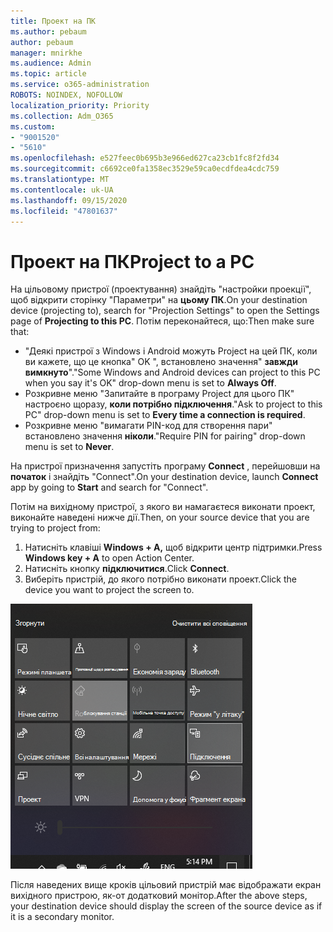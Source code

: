 ```yaml
---
title: Проект на ПК
ms.author: pebaum
author: pebaum
manager: mnirkhe
ms.audience: Admin
ms.topic: article
ms.service: o365-administration
ROBOTS: NOINDEX, NOFOLLOW
localization_priority: Priority
ms.collection: Adm_O365
ms.custom:
- "9001520"
- "5610"
ms.openlocfilehash: e527feec0b695b3e966ed627ca23cb1fc8f2fd34
ms.sourcegitcommit: c6692ce0fa1358ec3529e59ca0ecdfdea4cdc759
ms.translationtype: MT
ms.contentlocale: uk-UA
ms.lasthandoff: 09/15/2020
ms.locfileid: "47801637"
---
```

# <a name="project-to-a-pc"></a><span data-ttu-id="07c15-102">Проект на ПК</span><span class="sxs-lookup"><span data-stu-id="07c15-102">Project to a PC</span></span>

<span data-ttu-id="07c15-103">На цільовому пристрої (проектування) знайдіть "настройки проекції", щоб відкрити сторінку "Параметри" на **цьому ПК**.</span><span class="sxs-lookup"><span data-stu-id="07c15-103">On your destination device (projecting to), search for "Projection Settings" to open the Settings page of **Projecting to this PC**.</span></span> <span data-ttu-id="07c15-104">Потім переконайтеся, що:</span><span class="sxs-lookup"><span data-stu-id="07c15-104">Then make sure that:</span></span>
- <span data-ttu-id="07c15-105">"Деякі пристрої з Windows і Android можуть Project на цей ПК, коли ви кажете, що це кнопка" OK ", встановлено значення" **завжди вимкнуто**".</span><span class="sxs-lookup"><span data-stu-id="07c15-105">"Some Windows and Android devices can project to this PC when you say it's OK" drop-down menu is set to **Always Off**.</span></span>
- <span data-ttu-id="07c15-106">Розкривне меню "Запитайте в програму Project для цього ПК" настроєно щоразу, **коли потрібно підключення**.</span><span class="sxs-lookup"><span data-stu-id="07c15-106">"Ask to project to this PC" drop-down menu is set to **Every time a connection is required**.</span></span>
- <span data-ttu-id="07c15-107">Розкривне меню "вимагати PIN-код для створення пари" встановлено значення **ніколи**.</span><span class="sxs-lookup"><span data-stu-id="07c15-107">"Require PIN for pairing" drop-down menu is set to **Never**.</span></span>

<span data-ttu-id="07c15-108">На пристрої призначення запустіть програму **Connect** , перейшовши на **початок** і знайдіть "Connect".</span><span class="sxs-lookup"><span data-stu-id="07c15-108">On your destination device, launch **Connect** app by going to **Start** and search for "Connect".</span></span>

<span data-ttu-id="07c15-109">Потім на вихідному пристрої, з якого ви намагаєтеся виконати проект, виконайте наведені нижче дії.</span><span class="sxs-lookup"><span data-stu-id="07c15-109">Then, on your source device that you are trying to project from:</span></span>

1. <span data-ttu-id="07c15-110">Натисніть клавіші **Windows + A,** щоб відкрити центр підтримки.</span><span class="sxs-lookup"><span data-stu-id="07c15-110">Press **Windows key + A** to open Action Center.</span></span>
2. <span data-ttu-id="07c15-111">Натисніть кнопку **підключитися**.</span><span class="sxs-lookup"><span data-stu-id="07c15-111">Click **Connect**.</span></span>
3. <span data-ttu-id="07c15-112">Виберіть пристрій, до якого потрібно виконати проект.</span><span class="sxs-lookup"><span data-stu-id="07c15-112">Click the device you want to project the screen to.</span></span>

![Проект на ПК](media/project-to-a-pc.png)

<span data-ttu-id="07c15-114">Після наведених вище кроків цільовий пристрій має відображати екран вихідного пристрою, як-от додатковий монітор.</span><span class="sxs-lookup"><span data-stu-id="07c15-114">After the above steps, your destination device should display the screen of the source device as if it is a secondary monitor.</span></span>
